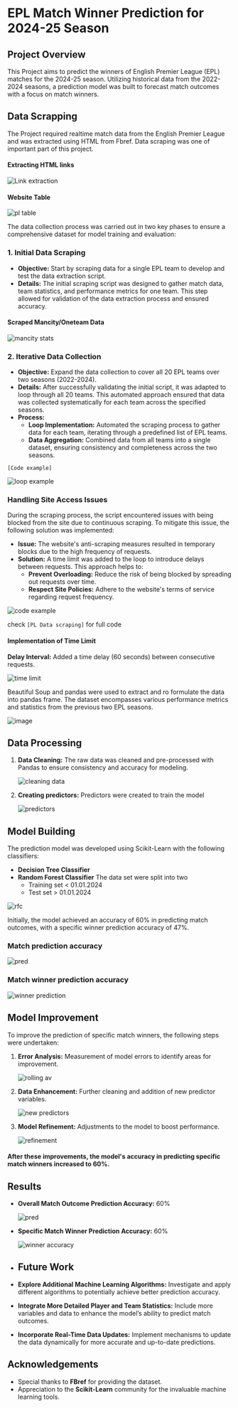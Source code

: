 # EPL Match Winner Prediction for 2024-25 Season

## Project Overview

This Project aims to predict the winners of English Premier League (EPL) matches for the 2024-25 season. Utilizing historical data from the 2022-2024 seasons, a prediction model was built to forecast match outcomes with a focus on match winners.

## Data Scrapping
The Project required realtime match data from the English Premier League and was extracted using HTML from Fbref. Data scraping was one of  important part of this project.

#### Extracting HTML links


![Link extraction](https://github.com/user-attachments/assets/dc8f4851-ba79-4c7b-9ed2-e7d00595fe64)



#### Website Table 





![pl table](https://github.com/user-attachments/assets/2aff22b4-ae6d-46ea-8dcf-a174c46c2341)

The data collection process was carried out in two key phases to ensure a comprehensive dataset for model training and evaluation:

### 1. Initial Data Scraping

- **Objective:** Start by scraping data for a single EPL team to develop and test the data extraction script.
- **Details:** The initial scraping script was designed to gather match data, team statistics, and performance metrics for one team. This step allowed for validation of the data extraction process and ensured accuracy.


#### Scraped Mancity/Oneteam Data
![mancity stats](https://github.com/user-attachments/assets/19137988-e219-4b13-86d6-9497a23f1de5)


### 2. Iterative Data Collection

- **Objective:** Expand the data collection to cover all 20 EPL teams over two seasons (2022-2024).
- **Details:** After successfully validating the initial script, it was adapted to loop through all 20 teams. This automated approach ensured that data was collected systematically for each team across the specified seasons.
- **Process:**
  - **Loop Implementation:** Automated the scraping process to gather data for each team, iterating through a predefined list of EPL teams.
  - **Data Aggregation:** Combined data from all teams into a single dataset, ensuring consistency and completeness across the two seasons.
 
  
`[Code example]`


![loop example](https://github.com/user-attachments/assets/8fb2977a-4772-47e8-aeac-e13ccb15b92f)

### Handling Site Access Issues
During the scraping process, the script encountered issues with being blocked from the site due to continuous scraping. To mitigate this issue, the following solution was implemented:

- **Issue:** The website's anti-scraping measures resulted in temporary blocks due to the high frequency of requests.
- **Solution:** A time limit was added to the loop to introduce delays between requests. This approach helps to:
  - **Prevent Overloading:** Reduce the risk of being blocked by spreading out requests over time.
  - **Respect Site Policies:** Adhere to the website's terms of service regarding request frequency.

![code example](https://github.com/user-attachments/assets/7b5f85b3-1f5b-4ca9-bb40-0fec1e5f37ec)


check `[PL Data scraping]` for full code

#### Implementation of Time Limit

**Delay Interval:** Added a time delay (60 seconds) between consecutive requests.



  ![time limit](https://github.com/user-attachments/assets/07b2f4d3-f506-4345-9fe9-279efef5493d)


Beautiful Soup and pandas were used to extract and ro formulate the data into pandas frame. The dataset encompasses various performance metrics and statistics from the previous two EPL seasons.

  ![image](https://github.com/user-attachments/assets/4d429e31-b12e-453c-aea6-dda3bb6c69d7)


## Data Processing

1. **Data Cleaning:** The raw data was cleaned and pre-processed with Pandas to ensure consistency and accuracy for modeling.
    
    ![cleaning data](https://github.com/user-attachments/assets/293c131a-d690-43a4-a8c4-0cef20913935)


2. **Creating predictors:** Predictors were created to train the model

    ![predictors](https://github.com/user-attachments/assets/3363bab6-e145-4ea9-8dfc-4ac0d3bf0274)
## Model Building

The prediction model was developed using Scikit-Learn with the following classifiers:
- **Decision Tree Classifier**
- **Random Forest Classifier**
The data set were split into two
    - Training set < 01.01.2024
    - Test set > 01.01.2024

![rfc](https://github.com/user-attachments/assets/be774cdd-9605-4623-a5dd-fe310db91c98)

Initially, the model achieved an accuracy of 60% in predicting match outcomes, with a specific winner prediction accuracy of 47%.
### Match prediction accuracy
![pred](https://github.com/user-attachments/assets/a97fad60-6373-482f-a08d-39aaea7cd4c3)

### Match winner prediction accuracy
![winner prediction](https://github.com/user-attachments/assets/db9ec62e-a6ad-4e39-a10a-954e4a1f34a6)

## Model Improvement

To improve the prediction of specific match winners, the following steps were undertaken:
1. **Error Analysis:** Measurement of model errors to identify areas for improvement.
   
   ![rolling av](https://github.com/user-attachments/assets/a3e31c02-6a54-4a29-bb94-b742e4adc3ed)
 
2. **Data Enhancement:** Further cleaning and addition of new predictor variables.

   ![new predictors](https://github.com/user-attachments/assets/9c1e3ca4-6de3-4c33-9ebf-7ba59788d458)
3. **Model Refinement:** Adjustments to the model to boost performance.

   ![refinement](https://github.com/user-attachments/assets/4ac7c023-e163-489f-8562-ae400ab0a466)

#### After these improvements, the model's accuracy in predicting specific match winners increased to 60%.

## Results

- **Overall Match Outcome Prediction Accuracy:** 60%

  ![pred](https://github.com/user-attachments/assets/83706fa0-fbc6-4909-af2c-d3134aa6bf9d)
- **Specific Match Winner Prediction Accuracy:** 60%

  ![winner accuracy](https://github.com/user-attachments/assets/45a14a22-3150-4cdf-b45f-f2e4643a88ff)
- ## Future Work

- **Explore Additional Machine Learning Algorithms:** Investigate and apply different algorithms to potentially achieve better prediction accuracy.
- **Integrate More Detailed Player and Team Statistics:** Include more variables and data to enhance the model’s ability to predict match outcomes.
- **Incorporate Real-Time Data Updates:** Implement mechanisms to update the data dynamically for more accurate and up-to-date predictions.

## Acknowledgements

- Special thanks to **FBref** for providing the dataset.
- Appreciation to the **Scikit-Learn** community for the invaluable machine learning tools.
